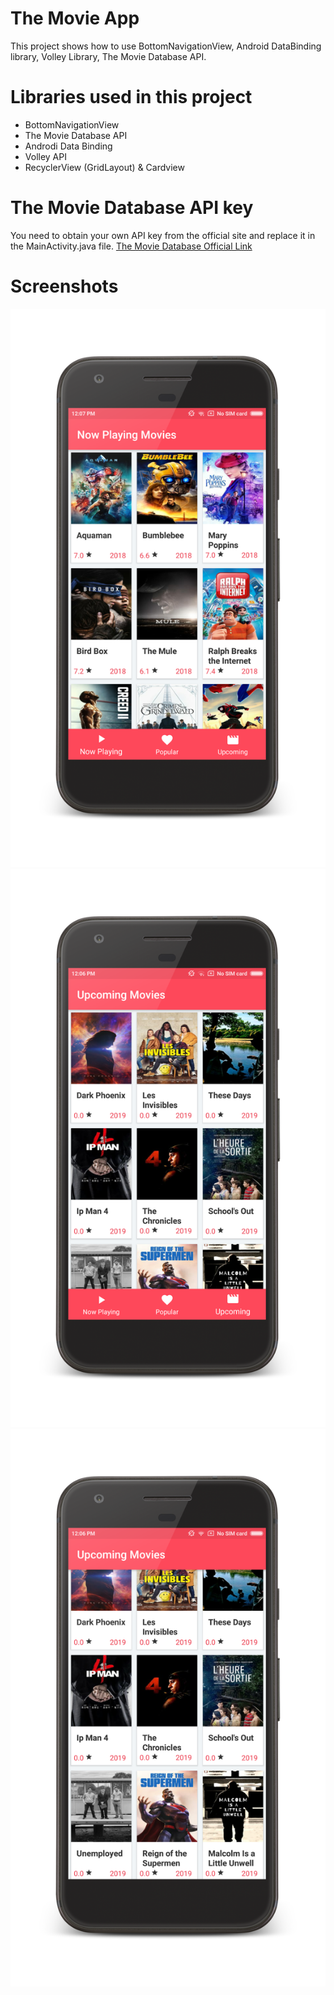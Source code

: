 # The Movie App
This project shows how to use BottomNavigationView, Android DataBinding library, Volley Library, The Movie Database  API.

# Libraries used in this project
- BottomNavigationView
- The Movie Database API
- Androdi Data Binding
- Volley API
- RecyclerView (GridLayout) & Cardview

# The Movie Database API key
 You need to obtain your own API key from the official site and replace it in the MainActivity.java file.
 <a href="https://www.themoviedb.org/" target="API"> The Movie Database Official Link </a>

 

# Screenshots
<img src="/s1.png"/>
<img src="/s2.png"/>
<img src="/s3.png"/>

